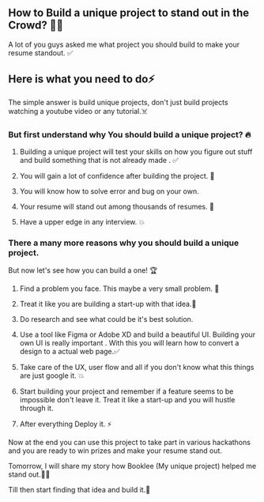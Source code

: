 ## How to Build a unique project to stand out in the Crowd? 🚀💥

A lot of you guys asked me what project you should build to make your resume standout. ✅

## Here is what you need to do⚡

The simple answer is build unique projects, don't just build projects watching a youtube video or any tutorial.☠️

### But first understand why You should build a unique project? 🔥

1. Building a unique project will test your skills on how you figure out stuff and build something that is not already made . ✅

2. You will gain a lot of confidence after building the project. 📌

3. You will know how to solve error and bug on your own.

4. Your resume will stand out among thousands of resumes. 🚀

5. Have a upper edge in any interview. 💥



### There a many more reasons why you should build a unique project.
But now let's see how you can build a one! 🏆

1. Find a problem you face. This maybe a very small problem. 🙌

2. Treat it like you are building a start-up with that idea.🤞

3. Do research and see what could be it's best solution.

4. Use a tool like Figma or Adobe XD and build a beautiful UI. Building your own UI is really important . With this you will learn how to convert a design to a actual web page.✅

5. Take care of the UX, user flow and all if you don't know what this things are just google it. 💥

6. Start building your project and remember if a feature seems to be impossible don't leave it. Treat it like a start-up and you will hustle through it.

7. After everything Deploy it. ⚡

Now at the end you can use this project to take part in various hackathons and you are ready to win prizes and make your resume stand out.

Tomorrow, I will share my story how Booklee (My unique project) helped me stand out.🚀✅

Till then start finding that idea and build it.🚀